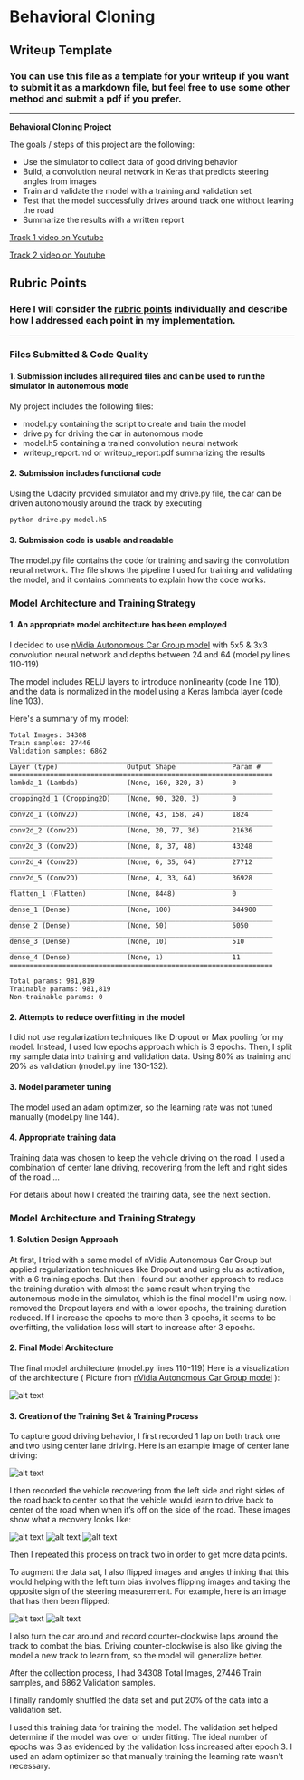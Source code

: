 # **Behavioral Cloning** 

## Writeup Template

### You can use this file as a template for your writeup if you want to submit it as a markdown file, but feel free to use some other method and submit a pdf if you prefer.

---

**Behavioral Cloning Project**

The goals / steps of this project are the following:
* Use the simulator to collect data of good driving behavior
* Build, a convolution neural network in Keras that predicts steering angles from images
* Train and validate the model with a training and validation set
* Test that the model successfully drives around track one without leaving the road
* Summarize the results with a written report

[Track 1 video on Youtube](https://youtu.be/dTyNoMT9vRE)

[Track 2 video on Youtube](https://youtu.be/CSO_ZDmWWk4)

[//]: # (Image References)

[image1]: ./examples/figure2.png "Model Visualization"
[image2]: ./examples/figure3.jpg "Center Lane Driving"
[image3]: ./examples/figure4.jpg "Recovery Image"
[image4]: ./examples/figure5.jpg "Recovery Image"
[image5]: ./examples/figure6.jpg "Recovery Image"
[image6]: ./examples/figure7.jpg "Normal Image"
[image7]: ./examples/figure8.jpg "Flipped Image"

## Rubric Points
### Here I will consider the [rubric points](https://review.udacity.com/#!/rubrics/432/view) individually and describe how I addressed each point in my implementation.  

---
### Files Submitted & Code Quality

#### 1. Submission includes all required files and can be used to run the simulator in autonomous mode

My project includes the following files:
* model.py containing the script to create and train the model
* drive.py for driving the car in autonomous mode
* model.h5 containing a trained convolution neural network 
* writeup_report.md or writeup_report.pdf summarizing the results

#### 2. Submission includes functional code
Using the Udacity provided simulator and my drive.py file, the car can be driven autonomously around the track by executing 
```sh
python drive.py model.h5
```

#### 3. Submission code is usable and readable

The model.py file contains the code for training and saving the convolution neural network. The file shows the pipeline I used for training and validating the model, and it contains comments to explain how the code works.

### Model Architecture and Training Strategy

#### 1. An appropriate model architecture has been employed

I decided to use [nVidia Autonomous Car Group model](https://devblogs.nvidia.com/parallelforall/deep-learning-self-driving-cars/) with 5x5 & 3x3 convolution neural network and depths between 24 and 64 (model.py lines 110-119) 

The model includes RELU layers to introduce nonlinearity (code line 110), and the data is normalized in the model using a Keras lambda layer (code line 103). 

Here's a summary of my model:
```
Total Images: 34308
Train samples: 27446
Validation samples: 6862
_________________________________________________________________
Layer (type)                 Output Shape              Param #
=================================================================
lambda_1 (Lambda)            (None, 160, 320, 3)       0
_________________________________________________________________
cropping2d_1 (Cropping2D)    (None, 90, 320, 3)        0
_________________________________________________________________
conv2d_1 (Conv2D)            (None, 43, 158, 24)       1824
_________________________________________________________________
conv2d_2 (Conv2D)            (None, 20, 77, 36)        21636
_________________________________________________________________
conv2d_3 (Conv2D)            (None, 8, 37, 48)         43248
_________________________________________________________________
conv2d_4 (Conv2D)            (None, 6, 35, 64)         27712
_________________________________________________________________
conv2d_5 (Conv2D)            (None, 4, 33, 64)         36928
_________________________________________________________________
flatten_1 (Flatten)          (None, 8448)              0
_________________________________________________________________
dense_1 (Dense)              (None, 100)               844900
_________________________________________________________________
dense_2 (Dense)              (None, 50)                5050
_________________________________________________________________
dense_3 (Dense)              (None, 10)                510
_________________________________________________________________
dense_4 (Dense)              (None, 1)                 11
=================================================================

Total params: 981,819
Trainable params: 981,819
Non-trainable params: 0
```

#### 2. Attempts to reduce overfitting in the model

I did not use regularization techniques like Dropout or Max pooling for my model. Instead, I used low epochs approach which is 3 epochs. Then, I split my sample data into training and validation data. Using 80% as training and 20% as validation (model.py line 130-132).

#### 3. Model parameter tuning

The model used an adam optimizer, so the learning rate was not tuned manually (model.py line 144).

#### 4. Appropriate training data

Training data was chosen to keep the vehicle driving on the road. I used a combination of center lane driving, recovering from the left and right sides of the road ... 

For details about how I created the training data, see the next section. 

### Model Architecture and Training Strategy

#### 1. Solution Design Approach
At first, I tried with a same model of nVidia Autonomous Car Group but applied regularization techniques like Dropout and using elu as activation, with a 6 training epochs.
But then I found out another approach to reduce the training duration with almost the same result when trying the autonomous mode in the simulator, which is the final model I'm using now.
I removed the Dropout layers and with a lower epochs, the training duration reduced.
If I increase the epochs to more than 3 epochs, it seems to be overfitting, the validation loss will start to increase after 3 epochs.

#### 2. Final Model Architecture

The final model architecture (model.py lines 110-119) 
Here is a visualization of the architecture ( Picture from [nVidia Autonomous Car Group model](https://devblogs.nvidia.com/parallelforall/deep-learning-self-driving-cars/) ):

![alt text][image1]

#### 3. Creation of the Training Set & Training Process

To capture good driving behavior, I first recorded 1 lap on both track one and two using center lane driving. Here is an example image of center lane driving:

![alt text][image2]

I then recorded the vehicle recovering from the left side and right sides of the road back to center so that the vehicle would learn to drive back to center of the road when when it’s off on the side of the road. These images show what a recovery looks like:

![alt text][image3]
![alt text][image4]
![alt text][image5]

Then I repeated this process on track two in order to get more data points.

To augment the data sat, I also flipped images and angles thinking that this would helping with the left turn bias involves flipping images and taking the opposite sign of the steering measurement. For example, here is an image that has then been flipped:

![alt text][image6]
![alt text][image7]

I also turn the car around and record counter-clockwise laps around the track to combat the bias. Driving counter-clockwise is also like giving the model a new track to learn from, so the model will generalize better.

After the collection process, I had 34308 Total Images, 27446 Train samples, and 6862 Validation samples.

I finally randomly shuffled the data set and put 20% of the data into a validation set. 

I used this training data for training the model. The validation set helped determine if the model was over or under fitting. The ideal number of epochs was 3 as evidenced by the validation loss increased after epoch 3. I used an adam optimizer so that manually training the learning rate wasn't necessary.
